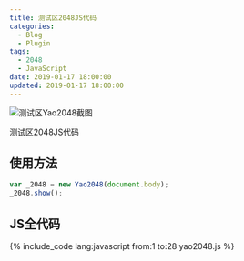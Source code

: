```yaml
---
title: 测试区2048JS代码
categories:
  - Blog
  - Plugin
tags:
  - 2048
  - JavaScript
date: 2019-01-17 18:00:00
updated: 2019-01-17 18:00:00
---
```


![测试区Yao2048截图](/gallery/yao2048-0.jpg)

测试区2048JS代码

<!-- more -->

## 使用方法

``` JavaScript
var _2048 = new Yao2048(document.body);
_2048.show();
```

## JS全代码

{% include_code lang:javascript from:1 to:28 yao2048.js %}
